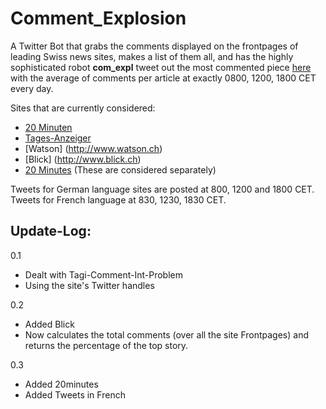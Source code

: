 # Comment_Explosion

A Twitter Bot that grabs the comments displayed on the frontpages of leading Swiss news sites, makes a list of them all, and has the highly sophisticated robot **com_expl** tweet out the most commented piece [here](https://twitter.com/com_expl) with the average of comments per article at exactly 0800, 1200, 1800 CET every day.

Sites that are currently considered:

* [20 Minuten](http://www.20min.ch)
* [Tages-Anzeiger](http://www.tagesanzeiger.ch)
* [Watson] (http://www.watson.ch)
* [Blick] (http://www.blick.ch)
* [20 Minutes](http://www.20min.ch/ro/) (These are considered separately)

Tweets for German language sites are posted at 800, 1200 and 1800 CET.
Tweets for French language at 830, 1230, 1830 CET.

## Update-Log:

0.1
* Dealt with Tagi-Comment-Int-Problem
* Using the site's Twitter handles

0.2
* Added Blick
* Now calculates the total comments (over all the site Frontpages) and returns the percentage of the top story.

0.3
* Added 20minutes
* Added Tweets in French

